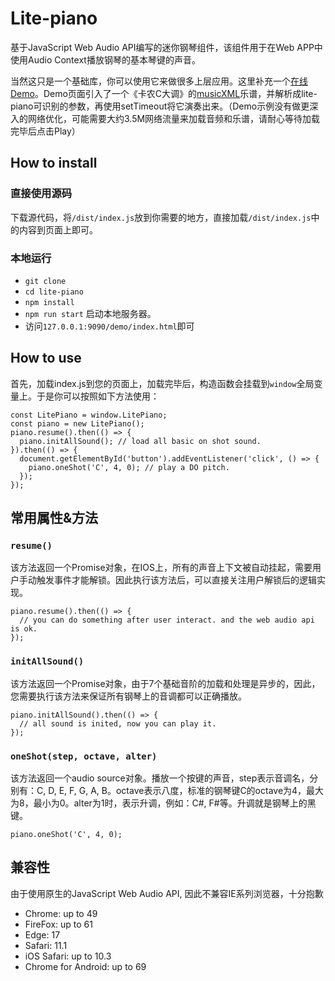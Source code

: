 # Lite-piano

基于JavaScript Web Audio API编写的迷你钢琴组件，该组件用于在Web APP中使用Audio Context播放钢琴的基本琴键的声音。

当然这只是一个基础库，你可以使用它来做很多上层应用。这里补充一个[在线Demo](https://www.himachi.cn/demo/lite-piano/index.html)。Demo页面引入了一个《卡农C大调》的[musicXML](https://en.wikipedia.org/wiki/MusicXML)乐谱，并解析成lite-piano可识别的参数，再使用setTimeout将它演奏出来。（Demo示例没有做更深入的网络优化，可能需要大约3.5M网络流量来加载音频和乐谱，请耐心等待加载完毕后点击Play）

## How to install

### 直接使用源码

下载源代码，将`/dist/index.js`放到你需要的地方，直接加载`/dist/index.js`中的内容到页面上即可。

### 本地运行

- `git clone`
- `cd lite-piano`
- `npm install`
- `npm run start` 启动本地服务器。
- 访问`127.0.0.1:9090/demo/index.html`即可

## How to use

首先，加载index.js到您的页面上，加载完毕后，构造函数会挂载到`window`全局变量上。于是你可以按照如下方法使用：

```
const LitePiano = window.LitePiano;
const piano = new LitePiano();
piano.resume().then(() => {
  piano.initAllSound(); // load all basic on shot sound.
}).then(() => {
  document.getElementById('button').addEventListener('click', () => {
    piano.oneShot('C', 4, 0); // play a DO pitch.
  });
});
```

## 常用属性&方法

### `resume()`

该方法返回一个Promise对象，在IOS上，所有的声音上下文被自动挂起，需要用户手动触发事件才能解锁。因此执行该方法后，可以直接关注用户解锁后的逻辑实现。

```
piano.resume().then(() => {
  // you can do something after user interact. and the web audio api is ok.
});
```

### `initAllSound()`

该方法返回一个Promise对象，由于7个基础音阶的加载和处理是异步的，因此，您需要执行该方法来保证所有钢琴上的音调都可以正确播放。

```
piano.initAllSound().then(() => {
  // all sound is inited, now you can play it.
});
```

### `oneShot(step, octave, alter)`

该方法返回一个audio source对象。播放一个按键的声音，step表示音调名，分别有：C, D, E, F, G, A, B。octave表示八度，标准的钢琴键C的octave为4，最大为8，最小为0。alter为1时，表示升调，例如：C#, F#等。升调就是钢琴上的黑键。

```
piano.oneShot('C', 4, 0);
```

## 兼容性

由于使用原生的JavaScript Web Audio API, 因此不兼容IE系列浏览器，十分抱歉

- Chrome: up to 49
- FireFox: up to 61
- Edge: 17
- Safari: 11.1
- iOS Safari: up to 10.3
- Chrome for Android: up to 69
